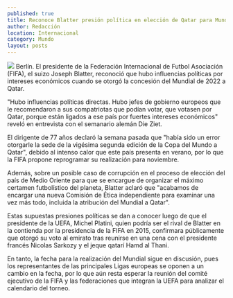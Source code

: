 ```yaml
---
published: true
title: Reconoce Blatter presión política en elección de Qatar para Mundial 2022
author: Redacción
location: Internacional
category: Mundo
layout: posts
---
```


![](http://i.imgur.com/9WZPlLrm.jpg)
Berlín. El presidente de la Federación Internacional de Futbol Asociación (FIFA), el suizo Joseph Blatter, reconoció que hubo influencias políticas por intereses económicos cuando se otorgó la concesión del Mundial de 2022 a Qatar.

"Hubo influencias políticas directas. Hubo jefes de gobierno europeos que le recomendaron a sus compatriotas que podían votar, que votasen por Qatar, porque están ligados a ese país por fuertes intereses económicos" reveló en entrevista con el semanario alemán Die Ziet.

El dirigente de 77 años declaró la semana pasada que "había sido un error otorgarle la sede de la vigésima segunda edición de la Copa del Mundo a Qatar", debido al intenso calor que este país presenta en verano, por lo que la FIFA propone reprogramar su realización para noviembre.

Además, sobre un posible caso de corrupción en el proceso de elección del país de Medio Oriente para que se encargue de organizar el máximo certamen futbolístico del planeta, Blatter aclaró que "acabamos de encargar una nueva Comisión de Ética independiente para examinar una vez más todo, incluida la atribución del Mundial a Qatar".

Estas supuestas presiones políticas se dan a conocer luego de que el presidente de la UEFA, Michel Platini, quien podría ser el rival de Blatter en la contienda por la presidencia de la FIFA en 2015, confirmara públicamente que otorgó su voto al emirato tras reunirse en una cena con el presidente francés Nicolas Sarkozy y el jeque qatarí Hamd al Thani.

En tanto, la fecha para la realización del Mundial sigue en discusión, pues los representantes de las principales Ligas europeas se oponen a un cambio en la fecha, por lo que aún resta esperar la reunión del comité ejecutivo de la FIFA y las federaciones que integran la UEFA para analizar el calendario del torneo.

